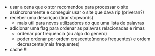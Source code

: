* usar a cena que o stor recomendou para processar o site assincronamente e conseguir usar o site que dava rip (priveran?)
* receber uma descriçao (tirar stopwords)
  * mais util para novos utilizadores do que uma lista de palavras
* adicionar uma flag para ordenar as palavras relacionadas e rimas
  * ordenar por frequencia (ou algo do genero)
  * poder ordenar por ordem crescente(menos frequentes) e ordem decrescente(mais frequentes)
* cache !!!
